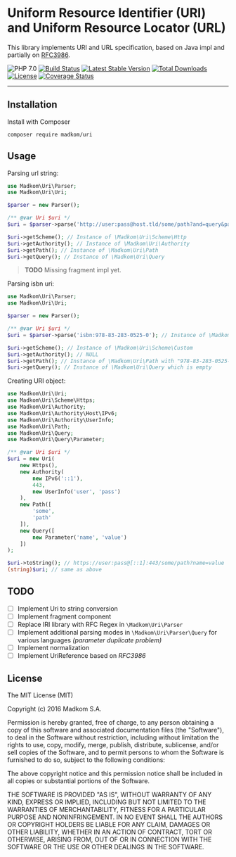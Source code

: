 Uniform Resource Identifier (URI) and Uniform Resource Locator (URL)
====================================================================

This library implements URI and URL specification, based on Java impl and partially on 
[RFC3986](https://tools.ietf.org/html/rfc3986). 

![PHP 7.0](https://img.shields.io/badge/PHP-7.0-8C9CB6.svg?style=flat)
[![Build Status](https://travis-ci.org/madkom/uri.svg?branch=master)](https://travis-ci.org/madkom/uri)
[![Latest Stable Version](https://poser.pugx.org/madkom/uri/v/stable)](https://packagist.org/packages/madkom/uri)
[![Total Downloads](https://poser.pugx.org/madkom/uri/downloads)](https://packagist.org/packages/madkom/uri)
[![License](https://poser.pugx.org/madkom/uri/license)](https://packagist.org/packages/madkom/uri)
[![Coverage Status](https://coveralls.io/repos/github/madkom/uri/badge.svg?branch=master)](https://coveralls.io/github/madkom/uri?branch=master)

---

## Installation

Install with Composer

```
composer require madkom/uri
```

## Usage

Parsing url string:

```php
use Madkom\Uri\Parser;
use Madkom\Uri\Uri;

$parser = new Parser();

/** @var Uri $uri */
$uri = $parser->parse('http://user:pass@host.tld/some/path?and=query&param=2#fragment');

$uri->getScheme(); // Instance of \Madkom\Uri\Scheme\Http
$uri->getAuthority(); // Instance of \Madkom\Uri\Authority
$uri->getPath(); // Instance of \Madkom\Uri\Path
$uri->getQuery(); // Instance of \Madkom\Uri\Query
```

> **TODO** Missing fragment impl yet.

Parsing isbn uri:

```php
use Madkom\Uri\Parser;
use Madkom\Uri\Uri;

$parser = new Parser();

/** @var Uri $uri */
$uri = $parser->parse('isbn:978-83-283-0525-0'); // Instance of \Madkom\Uri\Uri

$uri->getScheme(); // Instance of \Madkom\Uri\Scheme\Custom
$uri->getAuthority(); // NULL
$uri->getPath(); // Instance of \Madkom\Uri\Path with "978-83-283-0525-0"
$uri->getQuery(); // Instance of \Madkom\Uri\Query which is empty
```

Creating URI object:

```php
use Madkom\Uri\Uri;
use Madkom\Uri\Scheme\Https;
use Madkom\Uri\Authority;
use Madkom\Uri\Authority\Host\IPv6;
use Madkom\Uri\Authority\UserInfo;
use Madkom\Uri\Path;
use Madkom\Uri\Query;
use Madkom\Uri\Query\Parameter;

/** @var Uri $uri */
$uri = new Uri(
    new Https(),
    new Authority(
        new IPv6('::1'),
        443,
        new UserInfo('user', 'pass')
    ),
    new Path([
        'some',
        'path'
    ]),
    new Query([
        new Parameter('name', 'value')
    ])
);

$uri->toString(); // https://user:pass@[::1]:443/some/path?name=value
(string)$uri; // same as above
```

## TODO

* [ ] Implement Uri to string conversion
* [ ] Implement fragment component
* [ ] Replace IRI library with RFC Regex in `\Madkom\Uri\Parser`
* [ ] Implement additional parsing modes in `\Madkom\Uri\Parser\Query` for various languages _(parameter duplicate problem)_
* [ ] Implement normalization
* [ ] Implement UriReference based on *RFC3986*

## License

The MIT License (MIT)

Copyright (c) 2016 Madkom S.A.

Permission is hereby granted, free of charge, to any person obtaining a copy
of this software and associated documentation files (the "Software"), to deal
in the Software without restriction, including without limitation the rights
to use, copy, modify, merge, publish, distribute, sublicense, and/or sell
copies of the Software, and to permit persons to whom the Software is
furnished to do so, subject to the following conditions:

The above copyright notice and this permission notice shall be included in
all copies or substantial portions of the Software.

THE SOFTWARE IS PROVIDED "AS IS", WITHOUT WARRANTY OF ANY KIND, EXPRESS OR
IMPLIED, INCLUDING BUT NOT LIMITED TO THE WARRANTIES OF MERCHANTABILITY,
FITNESS FOR A PARTICULAR PURPOSE AND NONINFRINGEMENT. IN NO EVENT SHALL THE
AUTHORS OR COPYRIGHT HOLDERS BE LIABLE FOR ANY CLAIM, DAMAGES OR OTHER
LIABILITY, WHETHER IN AN ACTION OF CONTRACT, TORT OR OTHERWISE, ARISING FROM,
OUT OF OR IN CONNECTION WITH THE SOFTWARE OR THE USE OR OTHER DEALINGS IN
THE SOFTWARE.